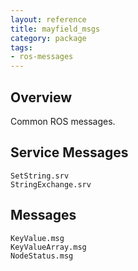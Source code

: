 ```yaml
---
layout: reference
title: mayfield_msgs
category: package
tags: 
- ros-messages
---
```


## Overview
Common ROS messages.

## Service Messages
``SetString.srv``  
``StringExchange.srv``  

## Messages
``KeyValue.msg``  
``KeyValueArray.msg``  
``NodeStatus.msg``  
